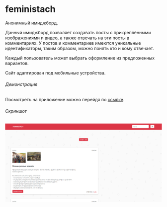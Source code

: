 # feministach

Анонимный имиджборд.

Данный имиджборд позволяет создавать посты с прикреплёнными изображениями и видео, а также отвечать на эти посты в комментариях. У постов и комментариев имеются уникальные идентификаторы, таким образом, можно понять кто и кому отвечает. 

Каждый пользователь может выбрать оформление из предложенных вариантов.

Сайт адаптирован под мобильные устройства.

###### Демонстрация
Посмотреть на приложение можно перейдя по [ссылке](https://feministach.com). 

###### Скриншот
![screenshot](https://github.com/AstR0x/astr0x.github.io/blob/master/screenshots/feministach.png)